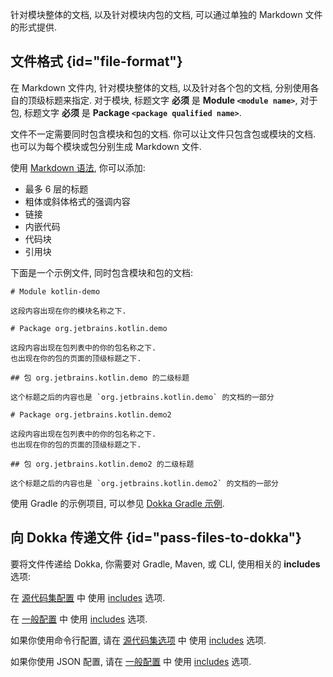 [//]: # (title: 模块文档)

针对模块整体的文档, 以及针对模块内包的文档, 可以通过单独的 Markdown 文件的形式提供.

## 文件格式 {id="file-format"}

在 Markdown 文件内, 针对模块整体的文档, 以及针对各个包的文档, 分别使用各自的顶级标题来指定.
对于模块, 标题文字 **必须** 是 **Module `<module name>`**,
对于包, 标题文字 **必须** 是 **Package `<package qualified name>`**.

文件不一定需要同时包含模块和包的文档. 你可以让文件只包含包或模块的文档.
也可以为每个模块或包分别生成 Markdown 文件.

使用 [Markdown 语法](https://www.markdownguide.org/basic-syntax/), 你可以添加:
* 最多 6 层的标题
* 粗体或斜体格式的强调内容
* 链接
* 内嵌代码
* 代码块
* 引用块

下面是一个示例文件, 同时包含模块和包的文档:

```text
# Module kotlin-demo

这段内容出现在你的模块名称之下.

# Package org.jetbrains.kotlin.demo

这段内容出现在包列表中的你的包名称之下.
也出现在你的包的页面的顶级标题之下.

## 包 org.jetbrains.kotlin.demo 的二级标题

这个标题之后的内容也是 `org.jetbrains.kotlin.demo` 的文档的一部分

# Package org.jetbrains.kotlin.demo2

这段内容出现在包列表中的你的包名称之下.
也出现在你的包的页面的顶级标题之下.

## 包 org.jetbrains.kotlin.demo2 的二级标题

这个标题之后的内容也是 `org.jetbrains.kotlin.demo2` 的文档的一部分
```

使用 Gradle 的示例项目, 可以参见 [Dokka Gradle 示例](https://github.com/Kotlin/dokka/tree/%dokkaVersion%/examples/gradle/dokka-gradle-example).

## 向 Dokka 传递文件 {id="pass-files-to-dokka"}

要将文件传递给 Dokka, 你需要对 Gradle, Maven, 或 CLI, 使用相关的 **includes** 选项:

<tabs group="build-script">
<tab title="Gradle" group-key="gradle">

在 [源代码集配置](dokka-gradle.md#source-set-configuration) 中
使用 [includes](dokka-gradle.md#includes) 选项.

</tab>

<tab title="Maven" group-key="mvn">

在 [一般配置](dokka-maven.md#general-configuration) 中
使用 [includes](dokka-maven.md#includes) 选项.

</tab>

<tab title="CLI" group-key="cli">

如果你使用命令行配置, 请在 [源代码集选项](dokka-cli.md#source-set-options) 中
使用 [includes](dokka-cli.md#includes-cli) 选项.

如果你使用 JSON 配置, 请在 [一般配置](dokka-cli.md#general-configuration) 中
使用 [includes](dokka-cli.md#includes-json) 选项.

</tab>
</tabs>
